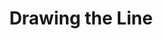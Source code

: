 ---
layout: post
title: Drawing the Line
published: false
teaser: I recently decided to not take the SIP1 a third time and instead focus my time and energy on finished my Bachelor's Degree in Health Informatics and acquire a Master of Media Informatics later on. A little bit on why I chose to quit and an ardent speech on the importance of saying <em>no</em>.
categories:
  - personal
---
